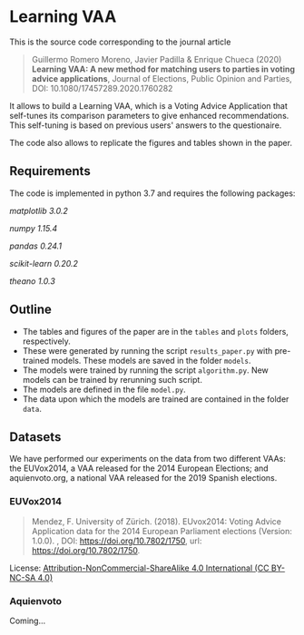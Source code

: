 # Learning VAA

This is the source code corresponding to the journal article

>  Guillermo Romero Moreno, Javier Padilla & Enrique Chueca (2020) **Learning VAA: A new method for matching users to parties in voting advice applications**, Journal of Elections, Public Opinion and Parties, DOI: 10.1080/17457289.2020.1760282

It allows to build a Learning VAA, which is a Voting Advice Application that self-tunes its comparison parameters to give enhanced recommendations. This self-tuning is based on previous users' answers to the questionaire.

The code also allows to replicate the figures and tables shown in the paper.

## Requirements
The code is implemented in python 3.7 and requires the following packages:

*matplotlib 3.0.2*

*numpy 1.15.4*

*pandas 0.24.1*

*scikit-learn 0.20.2*

*theano 1.0.3*

## Outline
- The tables and figures of the paper are in the `tables` and `plots` folders, respectively.
- These were generated by running the script `results_paper.py` with pre-trained models. These models are saved in the folder `models`.
- The models were trained by running the script `algorithm.py`. New models can be trained by rerunning such script.
- The models are defined in the file `model.py`.
- The data upon which the models are trained are contained in the folder `data`.

## Datasets
We have performed our experiments on the data from two different VAAs: the EUVox2014, a VAA released for the 2014 European Elections; and aquienvoto.org, a national VAA released for the 2019 Spanish elections.

### EUVox2014
> Mendez, F. University of Zürich. (2018). EUvox2014: Voting Advice Application data for the 2014 European Parliament elections (Version: 1.0.0). , DOI: https://doi.org/10.7802/1750, url: https://doi.org/10.7802/1750.

License: [Attribution-NonCommercial-ShareAlike 4.0 International (CC BY-NC-SA 4.0)](https://creativecommons.org/licenses/by-nc-sa/4.0/)

### Aquienvoto
Coming...

